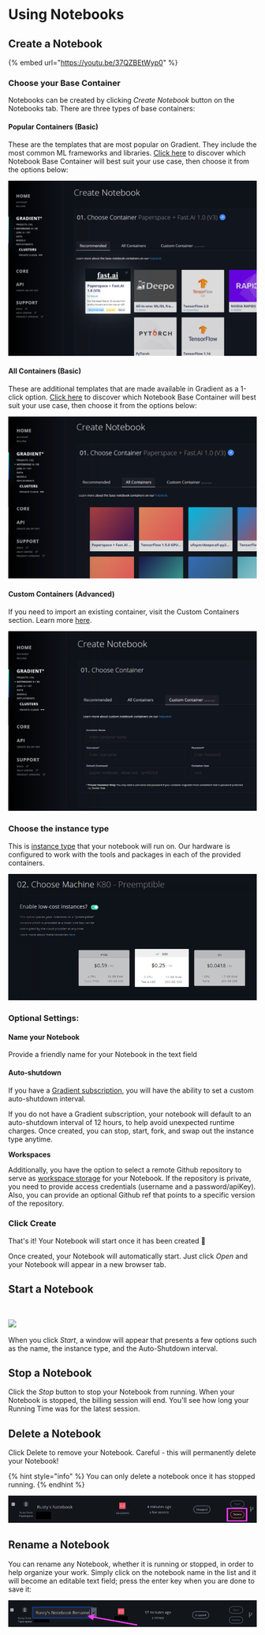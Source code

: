# Using Notebooks

## Create a Notebook

{% embed url="https://youtu.be/37QZBEtWyp0" %}

### Choose your Base Container

Notebooks can be created by clicking _Create Notebook_ button on the Notebooks tab.  There are three types of base containers:

#### Popular Containers \(Basic\)

These are the templates that are most popular on Gradient.  They include the most common ML frameworks and libraries.  [Click here](../notebook-containers/) to discover which Notebook Base Container will best suit your use case, then choose it from the options below:

![](../../.gitbook/assets/image%20%2868%29.png)

#### All Containers \(Basic\)

These are additional templates that are made available in Gradient as a 1-click option.  [Click here](../notebook-containers/) to discover which Notebook Base Container will best suit your use case, then choose it from the options below:

![](../../.gitbook/assets/image%20%284%29.png)

#### Custom Containers \(Advanced\)

If you need to import an existing container, visit the Custom Containers section. Learn more [here](../notebook-containers/).

![](../../.gitbook/assets/image%20%2860%29%20%281%29.png)

### Choose the instance type

This is [instance type](../../instances/instance-types.md) that your notebook will run on. Our hardware is configured to work with the tools and packages in each of the provided containers.

![](../../.gitbook/assets/image%20%2845%29.png)

### Optional Settings:

#### Name your Notebook

Provide a friendly name for your Notebook in the text field

#### Auto-shutdown

If you have a [Gradient subscription](https://gradient.paperspace.com/pricing), you will have the ability to set a custom auto-shutdown interval. 

If you do not have a Gradient subscription, your notebook will default to an auto-shutdown interval of 12 hours, to help avoid unexpected runtime charges. Once created, you can stop, start, fork, and swap out the instance type anytime. 

**Workspaces**

Additionally, you have the option to select a remote Github repository to serve as [workspace storage](https://docs.paperspace.com/gradient/data/storage#workspace-storage) for your Notebook.  If the repository is private, you need to provide access credentials \(username and a password/apiKey\).  Also, you can provide an optional Github ref that points to a specific version of the repository.

### Click Create

That's it! Your Notebook will start once it has been created 🚀

Once created, your Notebook will automatically start.  Just click _Open_ and your Notebook will appear in a new browser tab.

## Start a Notebook

​

![](https://blobscdn.gitbook.com/v0/b/gitbook-28427.appspot.com/o/assets%2F-LHZRFUkajubOAmgu6Rd%2F-LeX9E8cIJ_UtEyU8jjp%2F-LeXCI4qsQKD3diF1A78%2Fimage.png?alt=media&token=b6f49118-162d-4b0b-b638-07e767605410)

When you click _Start_, a window will appear that presents a few options such as the name, the instance type, and the Auto-Shutdown interval.

## Stop a Notebook

Click the _Stop_ button to stop your Notebook from running. When your Notebook is stopped, the billing session will end. You'll see how long your Running Time was for the latest session.

## Delete a Notebook

Click Delete to remove your Notebook. Careful - this will permanently delete your Notebook!

{% hint style="info" %}
You can only delete a notebook once it has stopped running.
{% endhint %}

![](../../.gitbook/assets/delete-notebook.png)

## Rename a Notebook

You can rename any Notebook, whether it is running or stopped, in order to help organize your work. Simply click on the notebook name in the list and it will become an editable text field; press the enter key when you are done to save it:

![](../../.gitbook/assets/rename_notebook.png)


